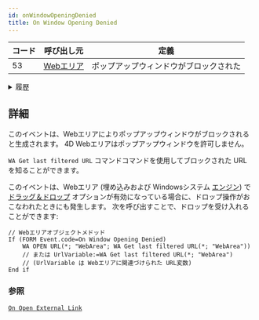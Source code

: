 ```yaml
---
id: onWindowOpeningDenied
title: On Window Opening Denied
---
```


| コード | 呼び出し元                                        | 定義                  |
| --- | -------------------------------------------- | ------------------- |
| 53  | [Webエリア](../FormObjects/webArea_overview.md) | ポップアップウィンドウがブロックされた |

<details><summary>履歴</summary>

| バージョン  | 内容         |
| ------ | ---------- |
| v19 R5 | ドロップ時にトリガー |
</details>

## 詳細

このイベントは、Webエリアによりポップアップウィンドウがブロックされると生成されます。 4D Webエリアはポップアップウィンドウを許可しません。

`WA Get last filtered URL` コマンドコマンドを使用してブロックされた URL を知ることができます。

このイベントは、Webエリア (埋め込みおよび Windowsシステム [エンジン](../FormObjects/properties_WebArea.md#埋め込みwebレンダリングエンジンを使用)) で [ドラッグ＆ドロップ](../FormObjects/webArea_Overview.md#ユーザーインターフェース) オプションが有効になっている場合に、ドロップ操作がおこなわれたときにも発生します。 次を呼び出すことで、ドロップを受け入れることができます:

```4d
// Webエリアオブジェクトメドッド
If (FORM Event.code=On Window Opening Denied)
    WA OPEN URL(*; "WebArea"; WA Get last filtered URL(*; "WebArea"))  
    // または UrlVariable:=WA Get last filtered URL(*; "WebArea")  
    // (UrlVariable は Webエリアに関連づけられた URL変数)
End if 
```


### 参照
[`On Open External Link`](onOpenExternalLink.md)